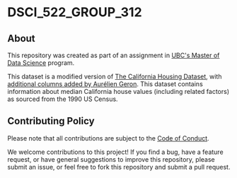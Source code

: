 # DSCI_522_GROUP_312

## About
This repository was created as part of an assignment in [UBC's Master of Data Science](https://masterdatascience.ubc.ca/) program.

This dataset is a modified version of [The California Housing Dataset](https://www.dcc.fc.up.pt/~ltorgo/Regression/cal_housing.html), with [additional columns added by Aurélien Geron](https://github.com/ageron/handson-ml). This dataset contains information about median California house values (including related factors) as sourced from the 1990 US Census.

## Contributing Policy
Please note that all contributions are subject to the [Code of Conduct](CODE_OF_CONDUCT.md).

We welcome contributions to this project! If you find a bug, have a feature request, or have general suggestions to improve this repository, please submit an issue, or feel free to fork this repository and submit a pull request.